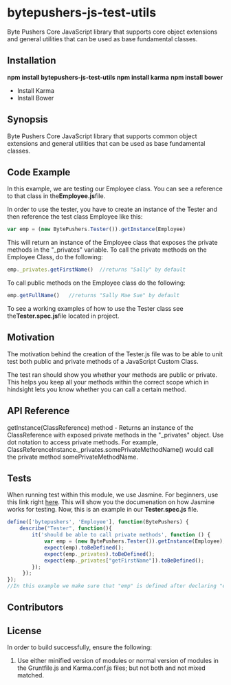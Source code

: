 # bytepushers-js-test-utils
Byte Pushers Core JavaScript library that supports core object extensions and general utilities that can be used as base
fundamental classes.

## Installation

**npm install bytepushers-js-test-utils**
**npm install karma**
**npm install bower**
- Install Karma
- Install Bower

## Synopsis
[comment]: <Want to be able UNIT test classes>
Byte Pushers Core JavaScript library that supports common object extensions and general utilities that can be used as base
fundamental classes.


## Code Example

[comment]: <Show what the library does as concisely as possible, developers should be able to figure out how your project solves their problem by looking at the code example. Make sure the API you are showing off is obvious, and that your code is short and concise.>
In this example, we are testing our Employee class. You can see a reference to that class in the**Employee.js**file.

In order to use the tester, you have to create an instance of the Tester and then reference the test class Employee like this:

```javascript
var emp = (new BytePushers.Tester()).getInstance(Employee)
```
This will return an instance of the Employee class that exposes the private methods in the "_privates" variable.  To call the private methods on the Employee Class, do the following:
```javascript
emp._privates.getFirstName()  //returns "Sally" by default
```

To call public methods on the Employee class do the following:
```javascript
emp.getFullName()   //returns "Sally Mae Sue" by default
```
To see a working examples of how to use the Tester class see the**Tester.spec.js**file located in project.

[comment]: <Example you have employee class and you want to test that class, this is how you test those methods.>
## Motivation

The motivation behind the creation of the Tester.js file was to be able to unit test both public and private methods of a JavaScript Custom Class.

[comment]: <The motivation behind this project is to create a collection of common base functionality that can be extended and resused in larger projects.>
The test ran should show you whether your methods are public or private. This helps you keep all your methods within the correct scope which in hindsight lets you know whether you can call a certain method.

## API Reference

getInstance(ClassReference) method - Returns an instance of the ClassReference with exposed private methods in the "_privates" object.  Use dot notation to access private methods.  For example, ClassReferenceInstance._privates.somePrivateMethodName() would call the private method somePrivateMethodName.

[comment]: <Depending on the size of the project, if it is small and simple enough the reference docs can be added to the README. For medium size to larger projects it is important to at least provide a link to where the API reference docs live.>

## Tests

[comment]: <Describe and show how to run the tests with code examples.>
When running test within this module, we use Jasmine. For beginners, use this link right [here](https://jasmine.github.io/pages/getting_started.html). This will show you the documenation on how Jasmine works for testing. Now, this is an example in our **Tester.spec.js** file.
```javascript
define(['bytepushers', 'Employee'], function(BytePushers) {
    describe("Tester", function(){
        it('should be able to call private methods', function () {
            var emp = (new BytePushers.Tester()).getInstance(Employee);
            expect(emp).toBeDefined();
            expect(emp._privates).toBeDefined();
            expect(emp._privates["getFirstName"]).toBeDefined();
        });
     });
});
//In this example we make sure that "emp" is defined after declaring "emp" as a variable.
```
## Contributors

[comment]: <Let people know how they can dive into the project, include important links to things like issue trackers, irc, twitter accounts if applicable.>

## License

[comment]: <A short snippet describing the license (MIT, Apache, etc.)>



In order to build successfully, ensure the following:
  1.  Use either minified version of modules or normal version of modules in the Gruntfile.js and Karma.conf.js files;
      but not both and not mixed matched.